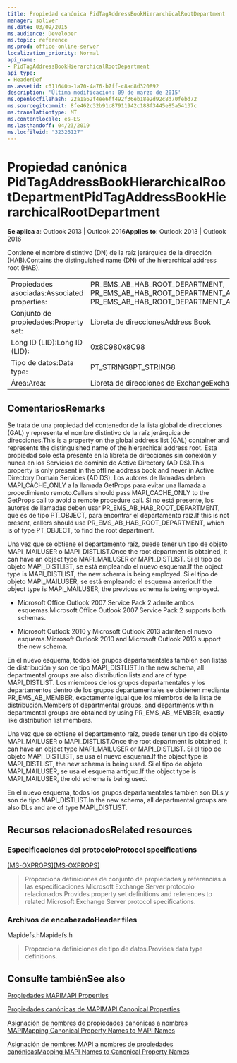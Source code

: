 ```yaml
---
title: Propiedad canónica PidTagAddressBookHierarchicalRootDepartment
manager: soliver
ms.date: 03/09/2015
ms.audience: Developer
ms.topic: reference
ms.prod: office-online-server
localization_priority: Normal
api_name:
- PidTagAddressBookHierarchicalRootDepartment
api_type:
- HeaderDef
ms.assetid: c611640b-1a70-4a76-b7ff-c8ad8d320892
description: 'Última modificación: 09 de marzo de 2015'
ms.openlocfilehash: 22a1a62f4ee6ff492f36eb18e2d92c8d70febd72
ms.sourcegitcommit: 8fe462c32b91c87911942c188f3445e85a54137c
ms.translationtype: MT
ms.contentlocale: es-ES
ms.lasthandoff: 04/23/2019
ms.locfileid: "32326127"
---
```

# <a name="pidtagaddressbookhierarchicalrootdepartment"></a><span data-ttu-id="f5a89-103">Propiedad canónica PidTagAddressBookHierarchicalRootDepartment</span><span class="sxs-lookup"><span data-stu-id="f5a89-103">PidTagAddressBookHierarchicalRootDepartment</span></span>

  
  
<span data-ttu-id="f5a89-104">**Se aplica a**: Outlook 2013 | Outlook 2016</span><span class="sxs-lookup"><span data-stu-id="f5a89-104">**Applies to**: Outlook 2013 | Outlook 2016</span></span> 
  
 <span data-ttu-id="f5a89-105">Contiene el nombre distintivo (DN) de la raíz jerárquica de la dirección (HAB).</span><span class="sxs-lookup"><span data-stu-id="f5a89-105">Contains the distinguished name (DN) of the hierarchical address root (HAB).</span></span> 
  
|||
|:-----|:-----|
|<span data-ttu-id="f5a89-106">Propiedades asociadas:</span><span class="sxs-lookup"><span data-stu-id="f5a89-106">Associated properties:</span></span>  <br/> |<span data-ttu-id="f5a89-107">PR_EMS_AB_HAB_ROOT_DEPARTMENT, PR_EMS_AB_HAB_ROOT_DEPARTMENT_A</span><span class="sxs-lookup"><span data-stu-id="f5a89-107">PR_EMS_AB_HAB_ROOT_DEPARTMENT, PR_EMS_AB_HAB_ROOT_DEPARTMENT_A</span></span>  <br/> |
|<span data-ttu-id="f5a89-108">Conjunto de propiedades:</span><span class="sxs-lookup"><span data-stu-id="f5a89-108">Property set:</span></span>  <br/> |<span data-ttu-id="f5a89-109">Libreta de direcciones</span><span class="sxs-lookup"><span data-stu-id="f5a89-109">Address Book</span></span>  <br/> |
|<span data-ttu-id="f5a89-110">Long ID (LID):</span><span class="sxs-lookup"><span data-stu-id="f5a89-110">Long ID (LID):</span></span>  <br/> |<span data-ttu-id="f5a89-111">0x8C98</span><span class="sxs-lookup"><span data-stu-id="f5a89-111">0x8C98</span></span>  <br/> |
|<span data-ttu-id="f5a89-112">Tipo de datos:</span><span class="sxs-lookup"><span data-stu-id="f5a89-112">Data type:</span></span>  <br/> |<span data-ttu-id="f5a89-113">PT_STRING8</span><span class="sxs-lookup"><span data-stu-id="f5a89-113">PT_STRING8</span></span>  <br/> |
|<span data-ttu-id="f5a89-114">Área:</span><span class="sxs-lookup"><span data-stu-id="f5a89-114">Area:</span></span>  <br/> |<span data-ttu-id="f5a89-115">Libreta de direcciones de Exchange</span><span class="sxs-lookup"><span data-stu-id="f5a89-115">Exchange Address Book</span></span>  <br/> |
   
## <a name="remarks"></a><span data-ttu-id="f5a89-116">Comentarios</span><span class="sxs-lookup"><span data-stu-id="f5a89-116">Remarks</span></span>

<span data-ttu-id="f5a89-117">Se trata de una propiedad del contenedor de la lista global de direcciones (GAL) y representa el nombre distintivo de la raíz jerárquica de direcciones.</span><span class="sxs-lookup"><span data-stu-id="f5a89-117">This is a property on the global address list (GAL) container and represents the distinguished name of the hierarchical address root.</span></span> <span data-ttu-id="f5a89-118">Esta propiedad solo está presente en la libreta de direcciones sin conexión y nunca en los Servicios de dominio de Active Directory (AD DS).</span><span class="sxs-lookup"><span data-stu-id="f5a89-118">This property is only present in the offline address book and never in Active Directory Domain Services (AD DS).</span></span> <span data-ttu-id="f5a89-119">Los autores de llamadas deben MAPI_CACHE_ONLY a la llamada GetProps para evitar una llamada a procedimiento remoto.</span><span class="sxs-lookup"><span data-stu-id="f5a89-119">Callers should pass MAPI_CACHE_ONLY to the GetProps call to avoid a remote procedure call.</span></span> <span data-ttu-id="f5a89-120">Si no está presente, los autores de llamadas deben usar PR_EMS_AB_HAB_ROOT_DEPARTMENT, que es de tipo PT_OBJECT, para encontrar el departamento raíz.</span><span class="sxs-lookup"><span data-stu-id="f5a89-120">If this is not present, callers should use PR_EMS_AB_HAB_ROOT_DEPARTMENT, which is of type PT_OBJECT, to find the root department.</span></span> 
  
<span data-ttu-id="f5a89-121">Una vez que se obtiene el departamento raíz, puede tener un tipo de objeto MAPI_MAILUSER o MAPI_DISTLIST.</span><span class="sxs-lookup"><span data-stu-id="f5a89-121">Once the root department is obtained, it can have an object type MAPI_MAILUSER or MAPI_DISTLIST.</span></span> <span data-ttu-id="f5a89-122">Si el tipo de objeto MAPI_DISTLIST, se está empleando el nuevo esquema.</span><span class="sxs-lookup"><span data-stu-id="f5a89-122">If the object type is MAPI_DISTLIST, the new schema is being employed.</span></span> <span data-ttu-id="f5a89-123">Si el tipo de objeto MAPI_MAILUSER, se está empleando el esquema anterior.</span><span class="sxs-lookup"><span data-stu-id="f5a89-123">If the object type is MAPI_MAILUSER, the previous schema is being employed.</span></span> 
  
- <span data-ttu-id="f5a89-124">Microsoft Office Outlook 2007 Service Pack 2 admite ambos esquemas.</span><span class="sxs-lookup"><span data-stu-id="f5a89-124">Microsoft Office Outlook 2007 Service Pack 2 supports both schemas.</span></span> 
    
- <span data-ttu-id="f5a89-125">Microsoft Outlook 2010 y Microsoft Outlook 2013 admiten el nuevo esquema.</span><span class="sxs-lookup"><span data-stu-id="f5a89-125">Microsoft Outlook 2010 and Microsoft Outlook 2013 support the new schema.</span></span>
    
<span data-ttu-id="f5a89-126">En el nuevo esquema, todos los grupos departamentales también son listas de distribución y son de tipo MAPI_DISTLIST.</span><span class="sxs-lookup"><span data-stu-id="f5a89-126">In the new schema, all departmental groups are also distribution lists and are of type MAPI_DISTLIST.</span></span> <span data-ttu-id="f5a89-127">Los miembros de los grupos departamentales y los departamentos dentro de los grupos departamentales se obtienen mediante PR_EMS_AB_MEMBER, exactamente igual que los miembros de la lista de distribución.</span><span class="sxs-lookup"><span data-stu-id="f5a89-127">Members of departmental groups, and departments within departmental groups are obtained by using PR_EMS_AB_MEMBER, exactly like distribution list members.</span></span>
  
<span data-ttu-id="f5a89-128">Una vez que se obtiene el departamento raíz, puede tener un tipo de objeto MAPI_MAILUSER o MAPI_DISTLIST.</span><span class="sxs-lookup"><span data-stu-id="f5a89-128">Once the root department is obtained, it can have an object type MAPI_MAILUSER or MAPI_DISTLIST.</span></span> <span data-ttu-id="f5a89-129">Si el tipo de objeto MAPI_DISTLIST, se usa el nuevo esquema.</span><span class="sxs-lookup"><span data-stu-id="f5a89-129">If the object type is MAPI_DISTLIST, the new schema is being used.</span></span> <span data-ttu-id="f5a89-130">Si el tipo de objeto MAPI_MAILUSER, se usa el esquema antiguo.</span><span class="sxs-lookup"><span data-stu-id="f5a89-130">If the object type is MAPI_MAILUSER, the old schema is being used.</span></span> 
  
<span data-ttu-id="f5a89-131">En el nuevo esquema, todos los grupos departamentales también son DLs y son de tipo MAPI_DISTLIST.</span><span class="sxs-lookup"><span data-stu-id="f5a89-131">In the new schema, all departmental groups are also DLs and are of type MAPI_DISTLIST.</span></span>
  
## <a name="related-resources"></a><span data-ttu-id="f5a89-132">Recursos relacionados</span><span class="sxs-lookup"><span data-stu-id="f5a89-132">Related resources</span></span>

### <a name="protocol-specifications"></a><span data-ttu-id="f5a89-133">Especificaciones del protocolo</span><span class="sxs-lookup"><span data-stu-id="f5a89-133">Protocol specifications</span></span>

<span data-ttu-id="f5a89-134">[[MS-OXPROPS]](https://msdn.microsoft.com/library/f6ab1613-aefe-447d-a49c-18217230b148%28Office.15%29.aspx)</span><span class="sxs-lookup"><span data-stu-id="f5a89-134">[[MS-OXPROPS]](https://msdn.microsoft.com/library/f6ab1613-aefe-447d-a49c-18217230b148%28Office.15%29.aspx)</span></span>
  
> <span data-ttu-id="f5a89-135">Proporciona definiciones de conjunto de propiedades y referencias a las especificaciones Microsoft Exchange Server protocolo relacionados.</span><span class="sxs-lookup"><span data-stu-id="f5a89-135">Provides property set definitions and references to related Microsoft Exchange Server protocol specifications.</span></span>
    
### <a name="header-files"></a><span data-ttu-id="f5a89-136">Archivos de encabezado</span><span class="sxs-lookup"><span data-stu-id="f5a89-136">Header files</span></span>

<span data-ttu-id="f5a89-137">Mapidefs.h</span><span class="sxs-lookup"><span data-stu-id="f5a89-137">Mapidefs.h</span></span>
  
> <span data-ttu-id="f5a89-138">Proporciona definiciones de tipo de datos.</span><span class="sxs-lookup"><span data-stu-id="f5a89-138">Provides data type definitions.</span></span>
    
## <a name="see-also"></a><span data-ttu-id="f5a89-139">Consulte también</span><span class="sxs-lookup"><span data-stu-id="f5a89-139">See also</span></span>



[<span data-ttu-id="f5a89-140">Propiedades MAPI</span><span class="sxs-lookup"><span data-stu-id="f5a89-140">MAPI Properties</span></span>](mapi-properties.md)
  
[<span data-ttu-id="f5a89-141">Propiedades canónicas de MAPI</span><span class="sxs-lookup"><span data-stu-id="f5a89-141">MAPI Canonical Properties</span></span>](mapi-canonical-properties.md)
  
[<span data-ttu-id="f5a89-142">Asignación de nombres de propiedades canónicas a nombres MAPI</span><span class="sxs-lookup"><span data-stu-id="f5a89-142">Mapping Canonical Property Names to MAPI Names</span></span>](mapping-canonical-property-names-to-mapi-names.md)
  
[<span data-ttu-id="f5a89-143">Asignación de nombres MAPI a nombres de propiedades canónicas</span><span class="sxs-lookup"><span data-stu-id="f5a89-143">Mapping MAPI Names to Canonical Property Names</span></span>](mapping-mapi-names-to-canonical-property-names.md)

